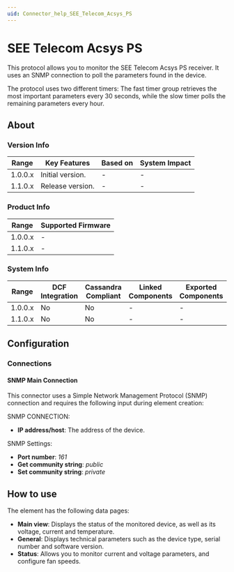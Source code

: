 ```yaml
---
uid: Connector_help_SEE_Telecom_Acsys_PS
---
```


# SEE Telecom Acsys PS

This protocol allows you to monitor the SEE Telecom Acsys PS receiver. It uses an SNMP connection to poll the parameters found in the device.

The protocol uses two different timers: The fast timer group retrieves the most important parameters every 30 seconds, while the slow timer polls the remaining parameters every hour.

## About

### Version Info

| Range     | Key Features     | Based on     | System Impact     |
|-----------|------------------|--------------|-------------------|
| 1.0.0.x   | Initial version. | -            | -                 |
| 1.1.0.x   | Release version. | -            | -                 |

### Product Info

| Range     | Supported Firmware     |
|-----------|------------------------|
| 1.0.0.x   | -                      |
| 1.1.0.x   | -                      |

### System Info

| Range     | DCF Integration     | Cassandra Compliant     | Linked Components     | Exported Components     |
|-----------|---------------------|-------------------------|-----------------------|-------------------------|
| 1.0.0.x   | No                  | No                      | -                     | -                       |
| 1.1.0.x   | No                  | No                      | -                     | -                       |

## Configuration

### Connections

#### SNMP Main Connection

This connector uses a Simple Network Management Protocol (SNMP) connection and requires the following input during element creation:

SNMP CONNECTION:

- **IP address/host**: The address of the device.

SNMP Settings:

- **Port number**: *161*
- **Get community string**: *public*
- **Set community string**: *private*

## How to use

The element has the following data pages:

- **Main view**: Displays the status of the monitored device, as well as its voltage, current and temperature.
- **General**: Displays technical parameters such as the device type, serial number and software version.
- **Status**: Allows you to monitor current and voltage parameters, and configure fan speeds.
